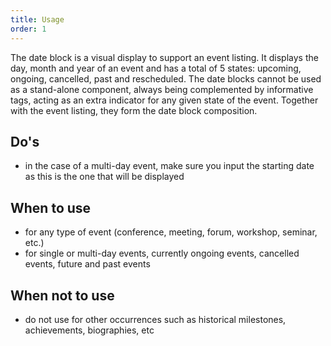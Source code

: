 ```yaml
---
title: Usage
order: 1
---
```

The date block is a visual display to support an event listing. It displays the day, month and year of an event and has a total of 5 states: upcoming, ongoing, cancelled, past and rescheduled. The date blocks cannot be used as a stand-alone component, always being complemented by informative tags, acting as an extra indicator for any given state of the event. Together with the event listing, they form the date block composition.

## Do's

- in the case of a multi-day event, make sure you input the starting date as this is the one that will be displayed

## When to use

- for any type of event (conference, meeting, forum, workshop, seminar, etc.)
- for single or multi-day events, currently ongoing events, cancelled events, future and past events

## When not to use

- do not use for other occurrences such as historical milestones, achievements, biographies, etc
